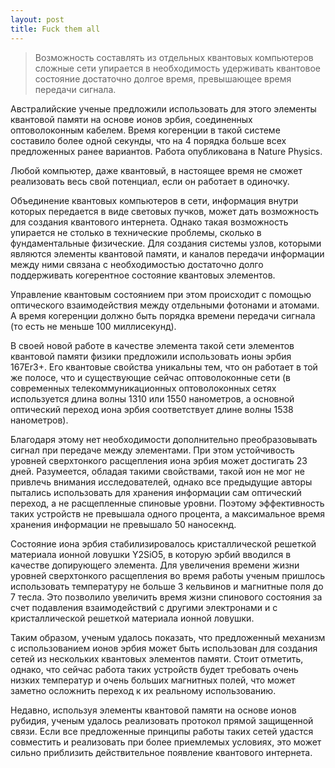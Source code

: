 ```yaml
---
layout: post
title: Fuck them all
---
```


<blockquote>Возможность составлять из отдельных квантовых компьютеров сложные сети упирается в необходимость удерживать квантовое состояние достаточно долгое время, превышающее время передачи сигнала.</blockquote>

<p>Австралийские ученые предложили использовать для этого элементы квантовой памяти на основе ионов эрбия, соединенных оптоволоконным кабелем. Время когеренции в такой системе составило более одной секунды, что на 4 порядка больше всех предложенных ранее вариантов. Работа опубликована в Nature Physics.</p>

<p>Любой компьютер, даже квантовый, в настоящее время не сможет реализовать весь свой потенциал, если он работает в одиночку.</p>

<p>Объединение квантовых компьютеров в сети, информация внутри которых передается в виде световых пучков, может дать возможность для создания квантового интернета. Однако такая возможность упирается не столько в технические проблемы, сколько в фундаментальные физические. Для создания системы узлов, которыми являются элементы квантовой памяти, и каналов передачи информации между ними связана с необходимостью достаточно долго поддерживать когерентное состояние квантовых элементов.</p>

<p>Управление квантовым состоянием при этом происходит с помощью оптического взаимодействия между отдельными фотонами и атомами. А время когеренции должно быть порядка времени передачи сигнала (то есть не меньше 100 миллисекунд).</p>

<p>В своей новой работе в качестве элемента такой сети элементов квантовой памяти физики предложили использовать ионы эрбия 167Er3+. Его квантовые свойства уникальны тем, что он работает в той же полосе, что и существующие сейчас оптоволоконные сети (в современных телекоммуникационных оптоволоконных сетях используется длина волны 1310 или 1550 нанометров, а основной оптический переход иона эрбия соответствует длине волны 1538 нанометров).</p>

<p>Благодаря этому нет необходимости дополнительно преобразовывать сигнал при передаче между элементами. При этом устойчивость уровней сверхтонкого расщепления иона эрбия может достигать 23 дней. Разумеется, обладая такими свойствами, такой ион не мог не привлечь внимания исследователей, однако все предыдущие авторы пытались использовать для хранения информации сам оптический переход, а не расщепленные спиновые уровни. Поэтому эффективность таких устройств не превышала одного процента, а максимальное время хранения информации не превышало 50 наносекнд.</p>

<p>Состояние иона эрбия стабилизировалось кристаллической решеткой материала ионной ловушки Y2SiO5, в которую эрбий вводился в качестве допирующего элемента. Для увеличения времени жизни уровней сверхтонкого расщепления во время работы ученым пришлось использовать температуру не больше 3 кельвинов и магнитные поля до 7 тесла. Это позволило увеличить время жизни спинового состояния за счет подавления взаимодействий с другими электронами и с кристаллической решеткой материала ионной ловушки.</p>

<p>Таким образом, ученым удалось показать, что предложенный механизм с использованием ионов эрбия может быть использован для создания сетей из нескольких квантовых элементов памяти. Стоит отметить, однако, что сейчас работа таких устройств будет требовать очень низких температур и очень больших магнитных полей, что может заметно осложнить переход к их реальному использованию.</p>

<p>Недавно, используя элементы квантовой памяти на основе ионов рубидия, ученым удалось реализовать протокол прямой защищенной связи. Если все предложенные принципы работы таких сетей удастся совместить и реализовать при более приемлемых условиях, это может сильно приблизить действительное появление квантового интернета.</p>